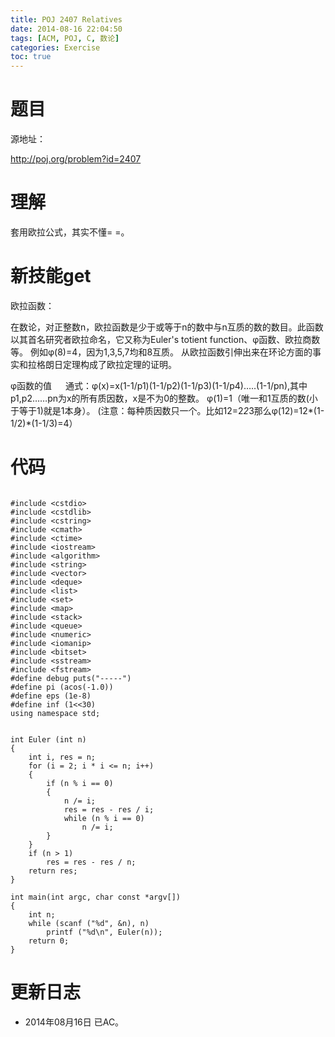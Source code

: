 ```yaml
---
title: POJ 2407 Relatives
date: 2014-08-16 22:04:50
tags: [ACM, POJ, C, 数论]
categories: Exercise
toc: true
---
```

# 题目
源地址：

http://poj.org/problem?id=2407

# 理解
套用欧拉公式，其实不懂= =。

<!-- more -->

# 新技能get
欧拉函数：
>
在数论，对正整数n，欧拉函数是少于或等于n的数中与n互质的数的数目。此函数以其首名研究者欧拉命名，它又称为Euler's totient function、φ函数、欧拉商数等。 例如φ(8)=4，因为1,3,5,7均和8互质。 从欧拉函数引伸出来在环论方面的事实和拉格朗日定理构成了欧拉定理的证明。

φ函数的值 　
通式：φ(x)=x(1-1/p1)(1-1/p2)(1-1/p3)(1-1/p4)…..(1-1/pn),其中p1,p2……pn为x的所有质因数，x是不为0的整数。
φ(1)=1（唯一和1互质的数(小于等于1)就是1本身）。
(注意：每种质因数只一个。比如12=2*2*3那么φ(12)=12*(1-1/2)*(1-1/3)=4）

# 代码

```

#include <cstdio>
#include <cstdlib>
#include <cstring>
#include <cmath>
#include <ctime>
#include <iostream>
#include <algorithm>
#include <string>
#include <vector>
#include <deque>
#include <list>
#include <set>
#include <map>
#include <stack>
#include <queue>
#include <numeric>
#include <iomanip>
#include <bitset>
#include <sstream>
#include <fstream>
#define debug puts("-----")
#define pi (acos(-1.0))
#define eps (1e-8)
#define inf (1<<30)
using namespace std;


int Euler (int n)
{
    int i, res = n;
    for (i = 2; i * i <= n; i++)
    {
        if (n % i == 0)
        {
            n /= i;
            res = res - res / i;
            while (n % i == 0)
                n /= i;
        }
    }
    if (n > 1)
        res = res - res / n;
    return res;
}

int main(int argc, char const *argv[])
{
    int n;
    while (scanf ("%d", &n), n)
        printf ("%d\n", Euler(n));
    return 0;
}

```

# 更新日志
- 2014年08月16日 已AC。